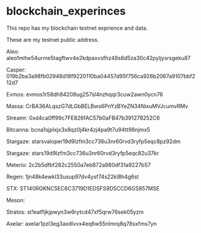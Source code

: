 # blockchain_experinces
This repo has my blockchain testnet exprience and data.

These are my testnet public address.

Aleo: aleo1mltw54urme5tagftwv4e2kdpaxvsfhz48s8d5za30c42pyljysrsgeku87

Casper: 019b2ba3a98fb02948d18f9220110ba04457d95f756ca926b2067a9107bbf212d7

Evmos: evmos1r58dh84208ug257sl4nzhqqr3cuw2awn0ycn76

Massa: CrBA36ALqszG7dLGbBELBws6PnYzBYeZN34NixuMVJcumvRMv

Streamr: 0xd4ca0ff99c7FE826fAC57b0aFB47b391278252C6

Bitcanna: bcna1sjplxjx3x8qz0j4kr4zj4pa9t7u94tt98njmx5

Stargaze: starsvaloper19d9lzfm3cc736u3nr60rvd3ryfp5eqc8pz92dm

Stargaze: stars19d9lzfm3cc736u3nr60rvd3ryfp5eqc82u37kr

Meterio: 2c2b5dfbf282c2550a7eb872a980df31a9227b57

Regen: 1jn48k4ewkl33usup97dv4ysf74s22kl8h4g6st

STX: ST140RGKNC5EC6C3719D1EDSFS9D5CCD6GS857MSE

Meson: 

Stratos: st1ealfljkjpwyn3w6rytcd47xf5qrw76sek05yzm

Axelar: axelar1pzl3eg3axdlvvx4eq6w55nlmrq8q78sxfms7yn


